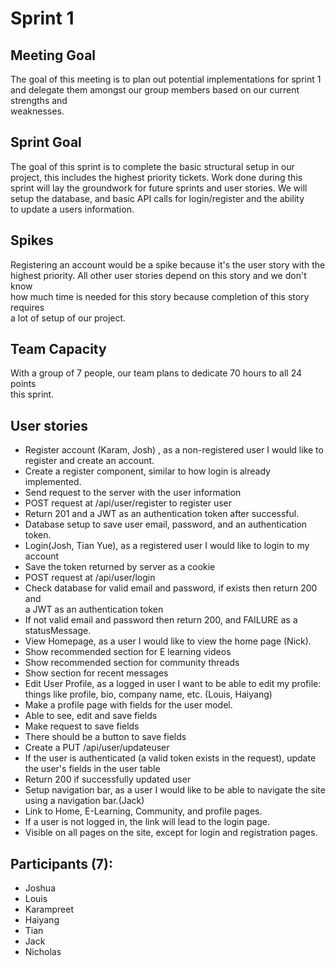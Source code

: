 # Sprint 1

## Meeting Goal
The goal of this meeting is to plan out potential implementations for sprint 1  
and delegate them amongst our group members based on our current strengths and  
weaknesses. 

## Sprint Goal
The goal of this sprint is to complete the basic structural setup in our  
project, this includes the highest priority tickets. Work done during this  
sprint will lay the groundwork for future sprints and user stories. We will  
setup the database, and basic API calls for login/register and the ability  
to update a users information.

## Spikes
Registering an account would be a spike because it's the user story with the  
highest priority. All other user stories depend on this story and we don't know  
how much time is needed for this story because completion of this story requires  
a lot of setup of our project.  


## Team Capacity
With a group of 7 people, our team plans to dedicate 70 hours to all 24 points  
this sprint. 

## User stories
* Register account (Karam, Josh) , as a non-registered user I would like to  
register and create an account.
 * Create a register component, similar to how login is already implemented.
 * Send request to the server with the user information
 * POST request at /api/user/register to register user
 * Return 201 and a JWT as an authentication token after successful.
 * Database setup to save user email, password, and an authentication token.
* Login(Josh, Tian Yue), as a registered user I would like to login to my
account
 * Save the token returned by server as a cookie
 * POST request at /api/user/login
 * Check database for valid email and password, if exists then return 200 and  
 a JWT as an authentication token
 * If not valid email and password then return 200, and FAILURE as a 
statusMessage.
* View Homepage, as a user I would like to view the home page (Nick).
 * Show recommended section for E learning videos
 * Show recommended section for community threads
 * Show section for recent messages
* Edit User Profile, as a logged in user I want to be able to edit my profile:  
things like profile, bio, company name, etc. (Louis, Haiyang)
 * Make a profile page with fields for the user model.
 * Able to see, edit and save fields
 * Make request to save fields
 * There should be a button to save fields
 * Create a PUT /api/user/updateuser
 * If the user is authenticated (a valid token exists in the request), update  
 the user's fields in the user table
 * Return 200 if successfully updated user
* Setup navigation bar, as a user I would like to be able to navigate the site  
using a navigation bar.(Jack)
 * Link to Home, E-Learning, Community, and profile pages.     
 * If a user is not logged in, the link will lead to the login page.
 * Visible on all pages on the site, except for login and registration pages.

## Participants (7):
* Joshua
* Louis
* Karampreet
* Haiyang
* Tian
* Jack
* Nicholas



